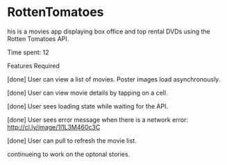 # RottenTomatoes
his is a movies app displaying box office and top rental DVDs using the Rotten Tomatoes API.

Time spent: 12

Features
Required

[done] User can view a list of movies. Poster images load asynchronously.

[done] User can view movie details by tapping on a cell.

[done] User sees loading state while waiting for the API.

[done] User sees error message when there is a network error: http://cl.ly/image/1l1L3M460c3C

[done] User can pull to refresh the movie list.

continueing to work on the optonal stories.

